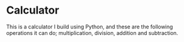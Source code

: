# Calculator
This is a calculator I build using Python, and these are the following operations it can do; multiplication, division, addition and subtraction.
